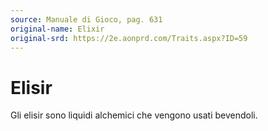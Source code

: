 ```yaml
---
source: Manuale di Gioco, pag. 631
original-name: Elixir
original-srd: https://2e.aonprd.com/Traits.aspx?ID=59
---
```


# Elisir

Gli elisir sono liquidi alchemici che vengono usati bevendoli.
